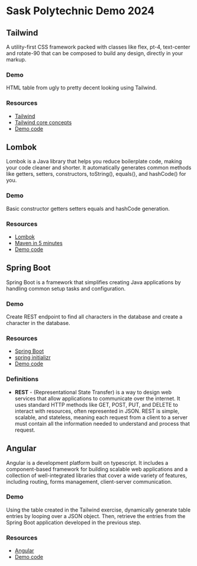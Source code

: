 # Sask Polytechnic Demo 2024

## Tailwind
A utility-first CSS framework packed with classes like flex, pt-4, text-center and rotate-90 that can be composed to build any design, directly in your markup.

### Demo
HTML table from ugly to pretty decent looking using Tailwind.

### Resources
* [Tailwind](https://tailwindcss.com/)
* [Tailwind core concepts](https://tailwindcss.com/docs/utility-first)
* [Demo code](/tailwind)


## Lombok
Lombok is a Java library that helps you reduce boilerplate code, making your code cleaner and shorter. It automatically generates common methods like getters, setters, constructors, toString(), equals(), and hashCode() for you.

### Demo
Basic constructor getters setters equals and hashCode generation.

### Resources
* [Lombok](https://projectlombok.org/)
* [Maven in 5 minutes](https://maven.apache.org/guides/getting-started/maven-in-five-minutes.html)
* [Demo code](/lombok)


## Spring Boot
Spring Boot is a framework that simplifies creating Java applications by handling common setup tasks and configuration.

### Demo
Create REST endpoint to find all characters in the database and create a character in the database.

### Resources
* [Spring Boot](https://spring.io/projects/spring-boot)
* [spring initializr](https://start.spring.io/)
* [Demo code](/spring-boot)

### Definitions
* **REST** - (Representational State Transfer) is a way to design web services that allow applications to communicate over the internet. It uses standard HTTP methods like GET, POST, PUT, and DELETE to interact with resources, often represented in JSON. REST is simple, scalable, and stateless, meaning each request from a client to a server must contain all the information needed to understand and process that request.


## Angular
Angular is a development platform built on typescript. It includes a component-based framework for building scalable web applications and a collection of well-integrated libraries that cover a wide variety of features, including routing, forms management, client-server communication.

### Demo
Using the table created in the Tailwind exercise, dynamically generate table entries by looping over a JSON object. Then, retrieve the entries from the Spring Boot application developed in the previous step.

### Resources
* [Angular](https://angular.dev/)
* [Demo code](/angular)
